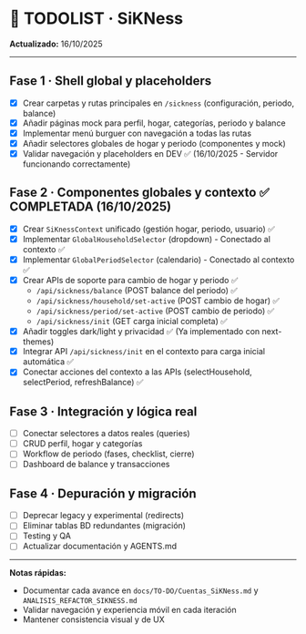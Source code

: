 # 📝 TODOLIST · SiKNess

**Actualizado:** 16/10/2025

---

## Fase 1 · Shell global y placeholders

- [x] Crear carpetas y rutas principales en `/sickness` (configuración, periodo, balance)
- [x] Añadir páginas mock para perfil, hogar, categorías, periodo y balance
- [x] Implementar menú burguer con navegación a todas las rutas
- [x] Añadir selectores globales de hogar y periodo (componentes y mock)
- [x] Validar navegación y placeholders en DEV ✅ (16/10/2025 - Servidor funcionando correctamente)

## Fase 2 · Componentes globales y contexto ✅ COMPLETADA (16/10/2025)

- [x] Crear `SiKnessContext` unificado (gestión hogar, periodo, usuario) ✅
- [x] Implementar `GlobalHouseholdSelector` (dropdown) - Conectado al contexto ✅
- [x] Implementar `GlobalPeriodSelector` (calendario) - Conectado al contexto ✅
- [x] Crear APIs de soporte para cambio de hogar y periodo ✅
  - `/api/sickness/balance` (POST balance del periodo) ✅
  - `/api/sickness/household/set-active` (POST cambio de hogar) ✅
  - `/api/sickness/period/set-active` (POST cambio de periodo) ✅
  - `/api/sickness/init` (GET carga inicial completa) ✅
- [x] Añadir toggles dark/light y privacidad ✅ (Ya implementado con next-themes)
- [x] Integrar API `/api/sickness/init` en el contexto para carga inicial automática ✅
- [x] Conectar acciones del contexto a las APIs (selectHousehold, selectPeriod, refreshBalance) ✅

## Fase 3 · Integración y lógica real

- [ ] Conectar selectores a datos reales (queries)
- [ ] CRUD perfil, hogar y categorías
- [ ] Workflow de periodo (fases, checklist, cierre)
- [ ] Dashboard de balance y transacciones

## Fase 4 · Depuración y migración

- [ ] Deprecar legacy y experimental (redirects)
- [ ] Eliminar tablas BD redundantes (migración)
- [ ] Testing y QA
- [ ] Actualizar documentación y AGENTS.md

---

**Notas rápidas:**

- Documentar cada avance en `docs/TO-DO/Cuentas_SiKNess.md` y `ANALISIS_REFACTOR_SIKNESS.md`
- Validar navegación y experiencia móvil en cada iteración
- Mantener consistencia visual y de UX
